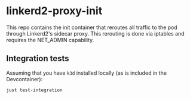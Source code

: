 # linkerd2-proxy-init

This repo contains the init container that reroutes all traffic to the pod
through Linkerd2's sidecar proxy. This rerouting is done via iptables and
requires the NET_ADMIN capability.

## Integration tests

Assuming that you have `k3d` installed locally (as is included in the
Devcontainer):

```bash
just test-integration
```
